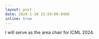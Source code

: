 ```yaml
---
layout: post
date: 2024-1-10 15:59:00-0400
inline: true
---
```

I will serve as the area chair for ICML 2024.
